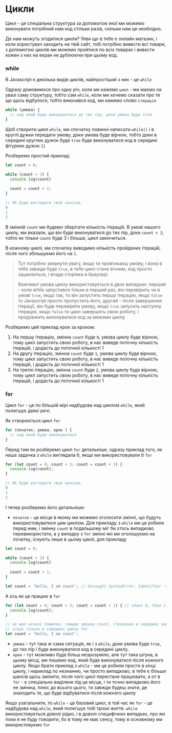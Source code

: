 # Цикли
Цикл - це спеціальна структура за допомогою якої ми можемо виконувати потрібний нам код стільки разів, скільки нам це необхідно. 

Де нам можуть згодитися цикли? Уяви що в тебе є онлайн магазин, і коли користувач заходить на твій сайт, тобі потрібно вивести всі товари, з допомогою циклів ми можемо пройтися по всіх товарах і вивести кожен з них на екран не дублюючи при цьому код.


### while
В Javascript є декілька видів циклів, найпростіший з них - це `while`

Одразу домовимося про одну річ, коли ми кажемо `цикл` - ми маємо на увазі саму структуру, тобто сам `while`, коли ми хочемо сказати про те що щось відбулося, тобто виконався код, ми кажемо слово `ітерація`

```js
while (умова) {
  // код який буде виконуватися до тих пір, доки умова буде true
}
```

Щоб створити цикл `while`, ми спочатку повинні написати `while()` і в круглі дужки передати умову, доки умова буде вірною, тобто доки в середині круглих дужок буде `true` буде виконуватися код в середині фігурних дужок `{}`

Розберемо простий приклад:

```js
let count = 0;

while (count < 3) {
  console.log(count)
  
  count = count + 1;
}

// Як буде виглядати твоя консоль
0
1
2
```

В змінній `count` ми будемо зберігати кількість ітерацій. В умові нашого циклу, ми вказали, що він буде виконуватися до тих пір, доки `count < 3`, тобто як тільки `count` буде 3 і більше, цикл закінчиться.

В кожному циклі, ми спочатку виводимо кількість пройдених ітерацій, після чого збільшуємо його на `1`.

> Тут потрібно звернути увагу, якщо ти провтикаєш умову, і вона в тебе завжди буде `true`, в тебе цикл стане вічним, код просто зациклиться, і впаде сторінка в браузері.

> Важливо! умова циклу використовується в двох випадках: перший - коли while запустився тільки в перший раз, він перевірить чи в умові `true`, якщо так, то він запустить першу ітерацію, якщо `false` то Javascript просто пропустить його, другий - після завершення ітерації, він буде перевіряти умову, якщо `true` запусить наступну ітерацію, якщо `false` то цикл завершить свою роботу, і продовжить виконуватися код за межами циклу

Розберемо цей приклад крок за кроком:
1. На першу ітерацію, змінна `count` буде `0`, умова циклу буде вірною, тому цикл запустить свою роботу, в нас виведе поточну кількість ітерацій, і додасть до поточної кількості 1
2. На другу ітерацію, змінна `count` буде `1`, умова циклу буде вірною, тому цикл запустить свою роботу, в нас виведе поточну кількість ітерацій, і додасть до поточної кількості 1 
3. На третю ітерацію, змінна `count` буде `2`, умова циклу буде вірною, тому цикл запустить свою роботу, в нас виведе поточну кількість ітерацій, і додасть до поточної кількості 1

### for
Цикл `for` - це по більшій мірі надбудова над циклом `while`, який полегшує деякі речі.

Як створюється цикл `for`
```js
for (початок; умова; крок ) {
  // код який буде виконуватися
}
```

Перед тим як розберемо цикл `for` детальніше, одразу приклад того, як наша задачка з `while` виглядала б, якщо ми використовували б `for` 

```js
for (let count = 0; count < 3; count = count + 1) { 
  console.log(count);
}

// Як буде виглядати твоя консоль
0
1
2
```

І тепер розберемо його детальніше:
- `початок` - це місце в якому ми можемо оголосити змінні, що будуть використовуватися цим циклом. Для прикладу з `while` ми це робили перед ним, і змінну `count` в подальшому міг би хтось випадково перевикористати, а у випадку з `for` змінні які ми оголошуємо на початку, існують лише в цьому циклі, для прикладу
```js
let count = 0;

while (count < 3) {
  console.log(count)
  
  count = count + 1;
}

let count = 'hello, I am count'; // Uncaught SyntaxError: Identifier 'count' has already been declared
```
А ось як це працює в `for`

```js
for (let count = 0; count < 3; count = count + 1) { // shows 0, then 1, then 2
  console.log(count);
}

// не має ніякої помилки, томущо змінна count, створенна в середині циклу for
// існує тільки в середині циклу for
let count = 'hello, I am count';
```
- `умова` - тут така ж сама ситуація, як і з `while`, доки умова буде `true`, до тих пір і буде виконуватися код в середині циклу.
- `крок` - тут можливо буде більш незрозуміло, але тут така штука, в цьому місці, ми пишемо код, який буде виконуватися після кожного циклу. Якщо брати приклад з `while` - ми це робили просто в кінці циклу, і нариклад по незнанню, чи просто випадково, в тебе є більше шансів щось змінити, після чого цикл перестане працювати, а от в `for` - є спеціально виділене під це місце, і ти точно випадково його не зміниш, плюс до всього цього, ти завжди будеш знати, де знаходить те, що буде відбуватися після кожного циклу

Якщо узагальнити, то `while` - це базовий цикл, в той час як `for` - це надбудова над `while`, який полегшує тобі трохи життя. `while` використовується доволі рідко, і в доволі специфічних випадках, про які поки я не буду говорити, бо в тому не має сенсу, тому в основному ми використовуємо `for`
